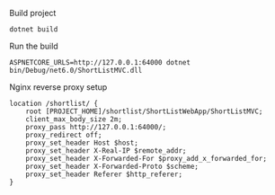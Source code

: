 ﻿Build project
    
    dotnet build

Run the build
 
    ASPNETCORE_URLS=http://127.0.0.1:64000 dotnet bin/Debug/net6.0/ShortListMVC.dll

Nginx reverse proxy setup

    location /shortlist/ {
	    root [PROJECT_HOME]/shortlist/ShortListWebApp/ShortListMVC;
	    client_max_body_size 2m;
        proxy_pass http://127.0.0.1:64000/; 
	    proxy_redirect off;
        proxy_set_header Host $host;
        proxy_set_header X-Real-IP $remote_addr;
        proxy_set_header X-Forwarded-For $proxy_add_x_forwarded_for;
        proxy_set_header X-Forwarded-Proto $scheme;
	    proxy_set_header Referer $http_referer;           
    }